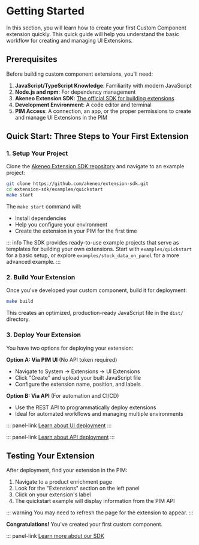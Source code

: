 # Getting Started

In this section, you will learn how to create your first Custom Component extension quickly. This quick guide will help you understand the basic workflow for creating and managing UI Extensions.

## Prerequisites

Before building custom component extensions, you'll need:

1. **JavaScript/TypeScript Knowledge**: Familiarity with modern JavaScript
2. **Node.js and npm**: For dependency management
3. **Akeneo Extension SDK**: [The official SDK for building extensions](https://github.com/akeneo/extension-sdk)
4. **Development Environment**: A code editor and terminal
5. **PIM Access**: A connection, an app, or the proper permissions to create and manage UI Extensions in the PIM

## Quick Start: Three Steps to Your First Extension

### 1. Setup Your Project

Clone the [Akeneo Extension SDK repository](https://github.com/akeneo/extension-sdk) and navigate to an example project:

```bash
git clone https://github.com/akeneo/extension-sdk.git
cd extension-sdk/examples/quickstart
make start
```

The `make start` command will:
- Install dependencies
- Help you configure your environment
- Create the extension in your PIM for the first time

::: info
The SDK provides ready-to-use example projects that serve as templates for building your own extensions. Start with `examples/quickstart` for a basic setup, or explore `examples/stock_data_on_panel` for a more advanced example.
:::

### 2. Build Your Extension

Once you've developed your custom component, build it for deployment:

```bash
make build
```

This creates an optimized, production-ready JavaScript file in the `dist/` directory.

### 3. Deploy Your Extension

You have two options for deploying your extension:

**Option A: Via PIM UI** (No API token required)
- Navigate to System → Extensions → UI Extensions
- Click "Create" and upload your built JavaScript file
- Configure the extension name, position, and labels

**Option B: Via API** (For automation and CI/CD)
- Use the REST API to programmatically deploy extensions
- Ideal for automated workflows and managing multiple environments

::: panel-link [Learn about UI deployment](/advanced-extensions/ui-deployment.html)
:::

::: panel-link [Learn about API deployment](/advanced-extensions/api-deployment.html)
:::

## Testing Your Extension

After deployment, find your extension in the PIM:

1. Navigate to a product enrichment page
2. Look for the "Extensions" section on the left panel
3. Click on your extension's label
4. The quickstart example will display information from the PIM API

::: warning
You may need to refresh the page for the extension to appear.
:::

**Congratulations!** You've created your first custom component.

::: panel-link [Learn more about our SDK](/advanced-extensions/sdk-in-depth.html)
